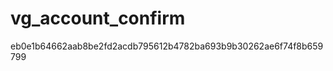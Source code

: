 vg_account_confirm
==================
eb0e1b64662aab8be2fd2acdb795612b4782ba693b9b30262ae6f74f8b659799
